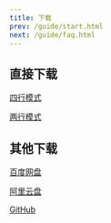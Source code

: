 ```yaml
---
title: 下载
prev: /guide/start.html
next: /guide/faq.html
---
```

## 直接下载
<a href="\LiyuTargetMon\targetmon\【鲤鱼监控】v1.3.8（四行模式）.jx3dat" download="【鲤鱼监控】v1.3.8（四行模式）.jx3dat">四行模式</a>

<a href="\LiyuTargetMon\targetmon\【鲤鱼监控】v1.3.8（两行模式）.jx3dat" download="【鲤鱼监控】v1.3.8（两行模式）.jx3dat">两行模式</a>



## 其他下载

[百度网盘](https://pan.baidu.com/s/104sxppnft5gB4f9PivKLLA?pwd=e4rz)

[阿里云盘](https://www.aliyundrive.com/s/v46QasKM5Ct)

[GitHub](https://github.com/dunhuixiao/LiyuTargetMon/releases)